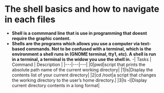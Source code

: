 # The shell basics and how to navigate in each files
- **Shell is a commmand line that is use in programming that doesnt require the graphic content.**
- **Shells are the programs which allows you use a computer via text-based commands. Not to be confused with a terminal, which is the environment a shell runs in (GNOME terminal, tty1, etc). A shell is run in a terminal, a terminal is the widow you use the shell in.**
-| Tasks | Command | Description |
|---|---|---|
|0|pwd|script that prints the absolute path name of the current working directory|
|1|ls|Display the contents list of your current directory|
|2|cd /root|a script that changes the working directory to the user’s home directory.|
|3|ls -l|Display current directory contents in a long format|
